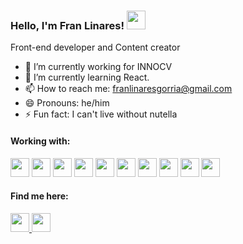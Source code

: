 ### Hello,  I'm Fran Linares! <img src="https://raw.githubusercontent.com/MartinHeinz/MartinHeinz/master/wave.gif" width="30px">

Front-end developer and Content creator

- 🔭 I’m currently working for INNOCV
- 🌱 I’m currently learning React.
- 📫 How to reach me: franlinaresgorria@gmail.com
- 😄 Pronouns: he/him
- ⚡ Fun fact: I can't live without nutella

#### Working with:

<img src="https://img.icons8.com/color/48/000000/javascript.png" height='30' /> <img src="https://img.icons8.com/color/48/000000/typescript.png" height='30'/> <img src="https://img.icons8.com/color/48/000000/angularjs.png" height='30'/> <img src="https://img.icons8.com/color/48/000000/vue-js.png" height='30'/> <img src="https://img.icons8.com/color/48/000000/nodejs.png" height='30'/> <img src="https://img.icons8.com/color/48/000000/html-5.png"  height='30'/> <img src="https://img.icons8.com/color/48/000000/css3.png"  height='30'/> <img src="https://img.icons8.com/color/48/000000/bootstrap.png" height='30'/> <img src="https://img.icons8.com/color/48/000000/sass.png" height='30'/> <img src="https://img.icons8.com/ios-filled/50/000000/jquery.png" height='30'/>

#### Find me here:

<a href="https://github.com/franlinares" target="blank">
  <img src="https://img.icons8.com/fluent-systems-filled/48/000000/github.png" height='30'/>
</a>
<a href="https://www.linkedin.com/in/franciscolinaresgorria/" target="blank">
  <img src="https://img.icons8.com/fluent/48/000000/linkedin.png" height='30' target="blank"/>
</a>  

